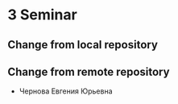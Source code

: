 # 3 Seminar

## Change from local repository

## Change from remote repository

* Чернова Евгения Юрьевна 
